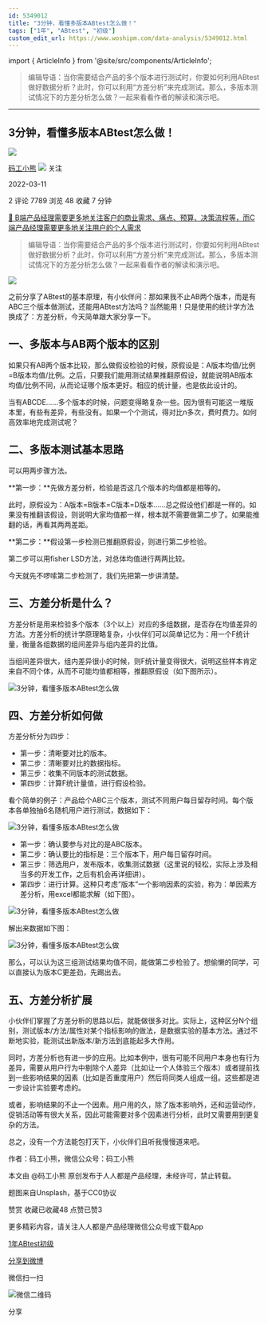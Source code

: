 ```yaml
---
id: 5349012
title: "3分钟，看懂多版本ABtest怎么做！"
tags: ["1年", "ABtest", "初级"]
custom_edit_url: https://www.woshipm.com/data-analysis/5349012.html
---
```

import { ArticleInfo } from '@site/src/components/ArticleInfo';

<ArticleInfo
    author="码工小熊"
    authorLink="https://www.woshipm.com/u/1285820"
    published="2022-03-11"
    views={7789}
    comments={2}
    collects={48}
/>

> 编辑导语：当你需要结合产品的多个版本进行测试时，你要如何利用ABtest做好数据分析？此时，你可以利用“方差分析”来完成测试。那么，多版本测试情况下的方差分析怎么做？一起来看看作者的解读和演示吧。

---

## 3分钟，看懂多版本ABtest怎么做！

[![](https://static.woshipm.com/APP_U_202106_20210620005424_1343.jpeg?imageView2/1/w/72/h/72/q/100)](https://www.woshipm.com/u/1285820)

[码工小熊](https://www.woshipm.com/u/1285820) ![](https://static.woshipm.com/tag/1101_1@2x.png) 关注

2022-03-11

2 评论 7789 浏览 48 收藏 7 分钟

[🔗 B端产品经理需要更多地关注客户的商业需求、痛点、预算、决策流程等，而C端产品经理需要更多地关注用户的个人需求](https://ke.qidianla.com/courses/bcpm)

> 编辑导语：当你需要结合产品的多个版本进行测试时，你要如何利用ABtest做好数据分析？此时，你可以利用“方差分析”来完成测试。那么，多版本测试情况下的方差分析怎么做？一起来看看作者的解读和演示吧。

![](https://image.woshipm.com/wp-files/2022/03/RAon7mgnzgoJ3wbDXSID.jpg)

之前分享了ABtest的基本原理，有小伙伴问：那如果我不止AB两个版本，而是有ABC三个版本做测试，还能用ABtest方法吗？当然能用！只是使用的统计学方法换成了：方差分析，今天简单跟大家分享一下。

## 一、多版本与AB两个版本的区别

如果只有AB两个版本比较，那么做假设检验的时候，原假设是：A版本均值/比例=B版本均值/比例。之后，只要我们能用测试结果推翻原假设，就能说明AB版本均值/比例不同，从而论证哪个版本更好。相应的统计量，也是依此设计的。

当有ABCDE……多个版本的时候，问题变得略复杂一些。因为很有可能这一堆版本里，有些有差异，有些没有。如果一个个测试，得对比n多次，费时费力。如何高效率地完成测试呢？

## 二、多版本测试基本思路

可以用两步骤方法。

**第一步：**先做方差分析，检验是否这几个版本的均值都是相等的。

此时，原假设为：A版本=B版本=C版本=D版本……总之假设他们都是一样的。如果没有推翻该假设，则说明大家均值都一样，根本就不需要做第二步了。如果能推翻的话，再看其两两差距。

**第二步：**假设第一步检测已推翻原假设，则进行第二步检验。

第二步可以用fisher LSD方法，对总体均值进行两两比较。

今天就先不啰嗦第二步检测了，我们先把第一步讲清楚。

## 三、方差分析是什么？

方差分析是用来检验多个版本（3个以上）对应的多组数据，是否存在均值差异的方法。方差分析的统计学原理略复杂，小伙伴们可以简单记忆为：用一个F统计量，衡量各组数据的组间差异与组内差异的比值。

当组间差异很大，组内差异很小的时候，则F统计量变得很大，说明这些样本肯定来自不同个体，从而不可能均值都相等，推翻原假设（如下图所示）。

![3分钟，看懂多版本ABtest怎么做](https://image.woshipm.com/wp-files/2022/03/4de7PuJYbaN8bYbkrdG7.png)

## 四、方差分析如何做

方差分析分为四步：

*   第一步：清晰要对比的版本。
*   第二步：清晰要对比的数据指标。
*   第三步：收集不同版本的测试数据。
*   第四步：计算F统计量值，进行假设检验。

看个简单的例子：产品给个ABC三个版本，测试不同用户每日留存时间。每个版本各单独抽6名随机用户进行测试，数据如下：

![3分钟，看懂多版本ABtest怎么做](https://image.woshipm.com/wp-files/2022/03/1IDS1BI4OoCR8R6JCtwU.png)

*   第一步：确认要参与对比的是ABC版本。
*   第二步：确认要比的指标是：三个版本下，用户每日留存时间。
*   第三步：筛选用户，发布版本，收集测试数据（这里说的轻松，实际上涉及相当多的开发工作，之后有机会再详细讲）。
*   第四步：进行计算。这种只考虑“版本”一个影响因素的实验，称为：单因素方差分析，用excel都能求解（如下图）。

![3分钟，看懂多版本ABtest怎么做](https://image.woshipm.com/wp-files/2022/03/98RCpS9miQOdzLb5CZkK.png)

解出来数据如下图：

![3分钟，看懂多版本ABtest怎么做](https://image.woshipm.com/wp-files/2022/03/MDGlpcO0HLbDTNa7aO1A.png)

那么，可以认为这三组测试结果均值不同，能做第二步检验了。想偷懒的同学，可以直接认为版本C更差劲，先踢出去。

## 五、方差分析扩展

小伙伴们掌握了方差分析的思路以后，就能做很多对比。实际上，这种区分N个组别，测试版本/方法/属性对某个指标影响的做法，是数据实验的基本方法。通过不断地实验，能测试出新版本/新方法到底能起多大作用。

同时，方差分析也有进一步的应用。比如本例中，很有可能不同用户本身也有行为差异，需要从用户行为中剔除个人差异（比如让一个人体验三个版本）或者提前找到一些影响结果的因素（比如是否重度用户）然后将同类人组成一组。这些都是进一步设计实验要考虑的。

或者，影响结果的不止一个因素。用户用的久，除了版本影响外，还和运营动作，促销活动等有很大关系，因此可能需要对多个因素进行分析，此时又需要用到更复杂的方法。

总之，没有一个方法能包打天下，小伙伴们且听我慢慢道来吧。

作者：码工小熊，微信公众号：码工小熊

本文由 @码工小熊 原创发布于人人都是产品经理，未经许可，禁止转载。

题图来自Unsplash，基于CC0协议

赞赏 收藏已收藏48 点赞已赞3

更多精彩内容，请关注人人都是产品经理微信公众号或下载App

[1年](https://www.woshipm.com/tag/1%e5%b9%b4)[ABtest](https://www.woshipm.com/tag/abtest)[初级](https://www.woshipm.com/tag/%e5%88%9d%e7%ba%a7)

[分享到微博](https://service.weibo.com/share/share.php?appkey=2775287854&title=3分钟，看懂多版本ABtest怎么做！&url=https://www.woshipm.com/data-analysis/5349012.html&pic=https://image.woshipm.com/wp-files/2022/03/RAon7mgnzgoJ3wbDXSID.jpg)

微信扫一扫

![微信二维码](https://api.pwmqr.com/qrcode/create/?url=https://www.woshipm.com/data-analysis/5349012.html)

分享
